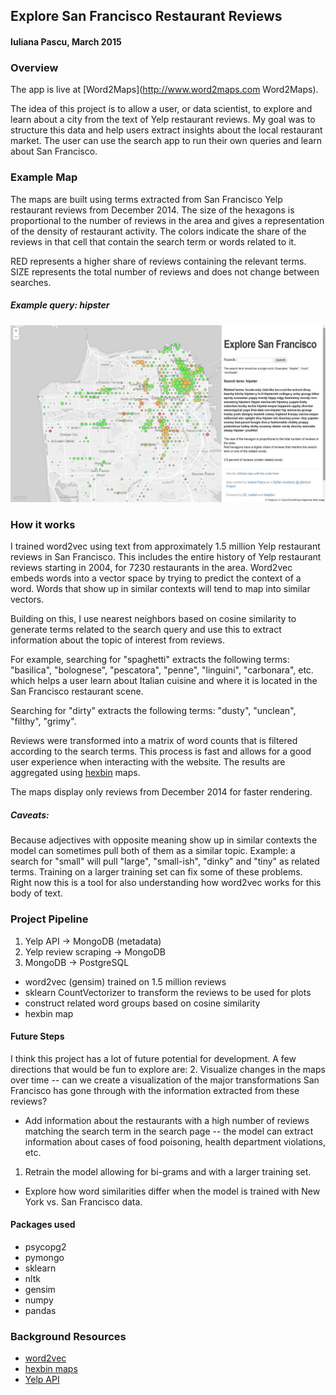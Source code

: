 ## Explore San Francisco Restaurant Reviews

#### Iuliana Pascu, March 2015

### Overview

The app is live at [Word2Maps](http://www.word2maps.com Word2Maps).  

The idea of this project is to allow a user, or data scientist, to explore and learn about a city from the text of Yelp restaurant reviews. My goal was to structure this data and help users extract insights about the local restaurant market. The user can use the search app to run their own queries and learn about San Francisco.

### Example Map

The maps are built using terms extracted from San Francisco Yelp restaurant reviews from December 2014. The size of the hexagons is proportional to the number of reviews in the area and gives a representation of the density of restaurant activity. The colors indicate the share of the reviews in that cell that contain the search term or words related to it.

RED represents a higher share of reviews containing the relevant terms.  
SIZE represents the total number of reviews and does not change between searches.

##### Example query: hipster
![Alt text](/examples/hipster.jpg)


### How it works

I trained word2vec using text from approximately 1.5 million Yelp restaurant reviews in San Francisco. This includes the entire history of Yelp restaurant reviews starting in 2004, for 7230 restaurants in the area. Word2vec embeds words into a vector space by trying to predict the context of a word. Words that show up in similar contexts will tend to map into similar vectors.

Building on this, I use nearest neighbors based on cosine similarity to generate terms related to the search query and use this to extract information about the topic of interest from reviews.

For example, searching for "spaghetti" extracts the following terms: "basilica", "bolognese", "pescatora", "penne", "linguini", "carbonara", etc. which helps a user learn about Italian cuisine and where it is located in the San Francisco restaurant scene.

Searching for "dirty" extracts the following terms: "dusty", "unclean", "filthy", "grimy".

Reviews were transformed into a matrix of word counts that is filtered according to the search terms. This process is fast and allows for a good user experience when interacting with the website. The results are aggregated using [hexbin](http://www.delimited.io/blog/2013/12/1/hexbins-with-d3-and-leaflet-maps) maps.

The maps display only reviews from December 2014 for faster rendering.

##### Caveats:  
Because adjectives with opposite meaning show up in similar contexts the model can sometimes pull both of them as a similar topic. Example: a search for "small" will pull "large", "small-ish", "dinky" and "tiny" as related terms. Training on a larger training set can fix some of these problems. Right now this is a tool for also understanding how word2vec works for this body of text.

### Project Pipeline
1. Yelp API -> MongoDB (metadata)  
2. Yelp review scraping -> MongoDB
3. MongoDB -> PostgreSQL
- word2vec (gensim) trained on 1.5 million reviews
- sklearn CountVectorizer to transform the reviews to be used for plots
- construct related word groups based on cosine similarity
- hexbin map

#### Future Steps
I think this project has a lot of future potential for development. A few directions that would be fun to explore are:
2. Visualize changes in the maps over time -- can we create a visualization of the major transformations San Francisco has gone through with the information extracted from these reviews?
- Add information about the restaurants with a high number of reviews matching the search term in the search page -- the model can extract information about cases of food poisoning, health department violations, etc.
1. Retrain the model allowing for bi-grams and with a larger training set.
- Explore how word similarities differ when the model is trained with New York vs. San Francisco data.

#### Packages used
- psycopg2
- pymongo
- sklearn
- nltk
- gensim
- numpy
- pandas

### Background Resources
- [word2vec](https://code.google.com/p/word2vec/)
- [hexbin maps](http://www.delimited.io/blog/2013/12/1/hexbins-with-d3-and-leaflet-maps)
- [Yelp API](https://www.yelp.com/developers/documentation)
